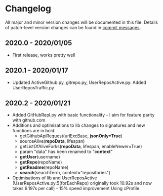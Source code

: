 # Changelog
All major and minor version changes will be documented in this file. Details of
patch-level version changes can be found in [commit messages](../../commits/master).

## 2020.0 - 2020/01/05
- First release, works pretty well

## 2020.1 - 2020/01/17
- Updated ActiveGithub.py, gitrepo.py, UserReposActive.py. Added UserReposTraffic.py


## 2020.2 - 2020/01/21
- Added GitHubRepl.py with basic functionality - I aim for feature parity with
  github.com
- Additions and optimisations to lib changes to signatures and new functions are
  in bold
	- getGithubApiRequest(urlExcBase, **jsonOnly=True**)
	- sourceAlive(**repoData**, lifespan)
	- getListOfAliveForks(**repoData**, lifespan, enableNewer=True)
	- param "data" has been renamed to "**context**"
	- **getUser**(username)
	- **getRepo**(repoName)
	- **getReadme**(repoName)
	- **search**(searchTerm, context="repositories")
- Optimisations of lib and UserReposActive (UserReposActive.py:5(forEachRepo)
  originally took 10.92s and now takes 9.197s per call) - 15% speed improvement
  Using cProfile

